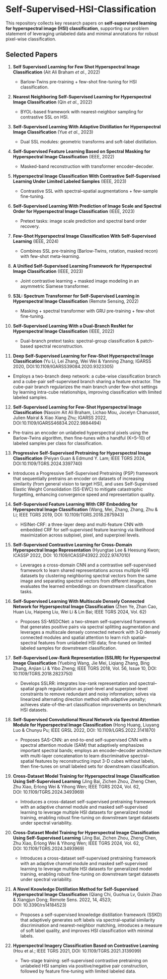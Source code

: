 # Self-Supervised-HSI-Classification

This repository collects key research papers on **self-supervised learning for hyperspectral image (HSI) classification**, supporting our problem statement of leveraging unlabeled data and minimal annotations for robust pixel-wise classification.


## Selected Papers

1. **Self Supervised Learning for Few Shot Hyperspectral Image Classification** (Ait Ali Braham *et al.*, 2022)

   * Barlow-Twins pre-training + few-shot fine-tuning for HSI classification.

2. **Nearest Neighboring Self-Supervised Learning for Hyperspectral Image Classification** (Qin *et al.*, 2022)

   * BYOL-based framework with nearest-neighbor sampling for contrastive SSL on HSI.

3. **Self-Supervised Learning With Adaptive Distillation for Hyperspectral Image Classification** (Yue *et al.*, 2023)

   * Dual SSL modules: geometric transforms and soft-label distillation.

4. **Self-Supervised Feature Learning Based on Spectral Masking for Hyperspectral Image Classification** (IEEE, 2022)

   * Masked-band reconstruction with transformer encoder–decoder.

5. **Hyperspectral Image Classification With Contrastive Self-Supervised Learning Under Limited Labeled Samples** (IEEE, 2023)

   * Contrastive SSL with spectral–spatial augmentations + few-sample fine-tuning.

6. **Self-Supervised Learning With Prediction of Image Scale and Spectral Order for Hyperspectral Image Classification** (IEEE, 2023)

   * Pretext tasks: image scale prediction and spectral band order recovery.

7. **Few-Shot Hyperspectral Image Classification With Self-Supervised Learning** (IEEE, 2024)

   * Combines SSL pre-training (Barlow-Twins, rotation, masked recon) with few-shot meta-learning.

8. **A Unified Self-Supervised Learning Framework for Hyperspectral Image Classification** (IEEE, 2023)

   * Joint contrastive learning + masked image modeling in an asymmetric Siamese transformer.

9. **S3L: Spectrum Transformer for Self-Supervised Learning in Hyperspectral Image Classification** (Remote Sensing, 2022)

   * Masking + spectral transformer with GRU pre-training + few-shot fine-tuning.

10. **Self-Supervised Learning With a Dual-Branch ResNet for Hyperspectral Image Classification** (IEEE, 2022)

    * Dual-branch pretext tasks: spectral-group classification & patch-based spectral reconstruction.
    

11. **Deep Self-Supervised Learning for Few-Shot Hyperspectral Image Classification** (Yu Li, Lei Zhang, Wei Wei & Yanning Zhang; IGARSS 2020, DOI:10.1109/IGARSS39084.2020.9323305)

   * Employs a two-branch deep network: a cube-wise classification branch and a cube-pair self-supervised branch sharing a feature extractor. The cube-pair branch regularizes the main branch under few-shot settings by learning intra-cube relationships, improving classification with limited labeled samples.

12. **Self-Supervised Learning for Few-Shot Hyperspectral Image Classification** (Nassim Ait Ali Braham, Lichao Mou, Jocelyn Chanussot, Julien Mairal & Xiao Xiang Zhu; IGARSS 2022, DOI:10.1109/IGARSS46834.2022.9884494)

   * Pre-trains an encoder on unlabeled hyperspectral pixels using the Barlow-Twins algorithm, then fine-tunes with a handful (K=5–10) of labeled samples per class for classification.

13. **Progressive Self-Supervised Pretraining for Hyperspectral Image Classification** (Peiyan Guan & Edmund Y. Lam; IEEE TGRS 2024, DOI:10.1109/TGRS.2024.3397740)

   * Introduces a Progressive Self-Supervised Pretraining (PSP) framework that sequentially pretrains an encoder on datasets of increasing similarity (from general vision to target HSI), and uses Self-Supervised Elastic Weight Consolidation (SS-EWC) to mitigate catastrophic forgetting, enhancing convergence speed and representation quality.

14. **Self-Supervised Feature Learning With CRF Embedding for Hyperspectral Image Classification** (Wang, Mei, Zhang, Zhang, Zhu & Li; IEEE TGRS 2019, DOI: 10.1109/TGRS.2018.2875943)

    * HSINet-CRF: a three-layer deep and multi-feature CNN with embedded CRF for self-supervised feature learning via likelihood maximization across subpixel, pixel, and superpixel levels.
    
15. **Self-Supervised Contrastive Learning for Cross-Domain Hyperspectral Image Representation** (Hyungtae Lee & Heesung Kwon; ICASSP 2022, DOI: 10.1109/ICASSP43922.2022.9747010)

    * Leverages a cross-domain CNN and a contrastive self-supervised framework to learn shared representations across multiple HSI datasets by clustering neighboring spectral vectors from the same image and separating spectral vectors from different images, then evaluates the learned embeddings on downstream classification tasks.
   
16. **Self-Supervised Learning With Multiscale Densely Connected Network for Hyperspectral Image Classification** (Zhen Ye, Zhan Cao, Huan Liu, Haipeng Liu, Wei Li & Lin Bai; IEEE TGRS 2024, Vol. 62)

    * Proposes SS-MSDCNet: a two-stream self-supervised framework that generates positive pairs via spectral splitting augmentation and leverages a multiscale densely connected network with 3‑D densely connected modules and spatial attention to learn rich spatial–spectral features from unlabeled HSI data; fine-tuned on limited labeled samples for downstream classification.

17. **Self-Supervised Low-Rank Representation (SSLRR) for Hyperspectral Image Classification** (Yuebing Wang, Jie Mei, Liqiang Zhang, Bing Zhang, Anjian Li & Yibo Zheng; IEEE TGRS 2018, Vol. 56, Issue 10, DOI: 10.1109/TGRS.2018.2823750)

    * Develops SSLRR: integrates low-rank representation and spectral–spatial graph regularization as pixel-level and superpixel-level constraints to remove redundant and noisy information; solves via linearized alternating direction method with adaptive penalty; achieves state-of-the-art classification improvements on benchmark HSI datasets.
   
18. **Self-Supervised Convolutional Neural Network via Spectral Attention Module for Hyperspectral Image Classification** (Hong Huang, Liuyang Luo & Chunyu Pu; IEEE GRSL 2022, DOI: 10.1109/LGRS.2022.3141870)

    * Proposes SAS-CNN: an end-to-end self-supervised CNN with a spectral attention module (SAM) that adaptively emphasizes important spectral bands; employs an encoder–decoder architecture with multi-layer concatenation to learn discriminative spectral–spatial features by reconstructing input 3-D cubes without labels, then fine-tunes on small labeled sets for downstream classification.
   
19. **Cross-Dataset Model Training for Hyperspectral Image Classification Using Self-Supervised Learning** (Jing Bai, Zichen Zhou, Zheng Chen, Zhu Xiao, Erlong Wei & Yihong Wen; IEEE TGRS 2024, Vol. 62, DOI: 10.1109/TGRS.2024.3493969)

    * Introduces a cross-dataset self-supervised pretraining framework with an adaptive channel module and masked self-supervised learning to leverage multiple HSI datasets for generalized model training, enabling robust fine-tuning on downstream target datasets under spectral variability.

20. **Cross-Dataset Model Training for Hyperspectral Image Classification Using Self-Supervised Learning** (Jing Bai, Zichen Zhou, Zheng Chen, Zhu Xiao, Erlong Wei & Yihong Wen; IEEE TGRS 2024, Vol. 62, DOI: 10.1109/TGRS.2024.3493969)

    * Introduces a cross-dataset self-supervised pretraining framework with an adaptive channel module and masked self-supervised learning to leverage multiple HSI datasets for generalized model training, enabling robust fine-tuning on downstream target datasets under spectral variability.

21. **A Novel Knowledge Distillation Method for Self-Supervised Hyperspectral Image Classification** (Qiang Chi, Guohua Lv, Guixin Zhao & Xiangjun Dong; Remote Sens. 2022, 14, 4523; DOI: 10.3390/rs14184523)

    * Proposes a self-supervised knowledge distillation framework (SSKD) that adaptively generates soft labels via spectral–spatial similarity discrimination and nearest-neighbor matching, introduces a measure of soft label quality, and improves HSI classification with minimal labels.
   
22. **Hyperspectral Imagery Classification Based on Contrastive Learning** (Hou et al.; IEEE TGRS 2021, DOI: 10.1109/TGRS.2021.3139099)

    * Two-stage training: self-supervised contrastive pretraining on unlabeled HSI samples via positive/negative pair construction, followed by feature fine-tuning with limited labeled data.
